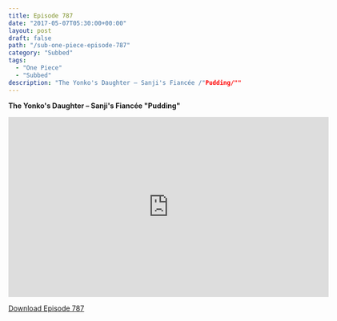 ```yaml
---
title: Episode 787
date: "2017-05-07T05:30:00+00:00"
layout: post
draft: false
path: "/sub-one-piece-episode-787"
category: "Subbed"
tags:
  - "One Piece"
  - "Subbed"
description: "The Yonko's Daughter – Sanji's Fiancée /"Pudding/""
---
```


**The Yonko's Daughter – Sanji's Fiancée "Pudding"**

<iframe width="640" height="360" src="https://www.rapidvideo.com/e/G6FRPGXKGG" frameborder="0" marginwidth=0 marginheight=0 scrolling=no allowfullscreen></iframe>

<a href="http://ouo.io/qs/eCodkFEQ?s=https://rapidvid.to/d/https://www.rapidvideo.com/e/G6FRPGXKGG">Download Episode 787</a>

